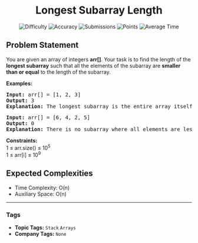 <h1 align="center">Longest Subarray Length</h1>

<p align="center">
  <img alt="Difficulty" title="Difficulty" src="https://custom-icon-badges.demolab.com/badge/Difficulty: Medium-1F222E?style=for-the-badge&logoColor=white&logo=fire"/>
  <img alt="Accuracy" title="Accuracy" src="https://custom-icon-badges.demolab.com/badge/Accuracy: 45.14%25-1F222E?style=for-the-badge&logoColor=white&logo=target"/>
  <img alt="Submissions" title="Submissions" src="https://custom-icon-badges.demolab.com/badge/Submissions: 20K+-1F222E?style=for-the-badge&logoColor=white&logo=repo"/>
  <img alt="Points" title="Points" src="https://custom-icon-badges.demolab.com/badge/Points: 4-1F222E?style=for-the-badge&logoColor=white&logo=award"/>
  <img alt="Average Time" title="Average Time" src="https://custom-icon-badges.demolab.com/badge/Average%20Time: N/A-1F222E?style=for-the-badge&logoColor=white&logo=clock"/>
</p>

## Problem Statement

You are given an array of integers <b>arr[]</b>. Your task is to find the length of the <b>longest subarray</b> such that all the elements of the subarray are <b>smaller than or equal</b> to the length<b> </b>of the<b> </b>subarray.

<b>Examples:</b>

<pre><b>Input: </b>arr[] = [1, 2, 3]<b><br></b><b>Output:</b> 3<br><b>Explanation:</b> The longest subarray is the entire array itself, which has a length of 3. All elements in the subarray are less than or equal to 3.</pre>

<pre><b>Input: </b>arr[] = [6, 4, 2, 5]<b><br></b><b>Output:</b> 0<br><b>Explanation:</b> There is no subarray where all elements are less than or equal to the length of the subarray. The longest subarray is empty, which has a length of 0.</pre>

<b>Constraints:<br></b>1 ≤ arr.size() ≤ 10<sup>5</sup><br>1 ≤ arr[i] ≤ 10<sup>9</sup>

## Expected Complexities
- Time Complexity: O(n)
- Auxiliary Space: O(n)

<hr>

### Tags
- **Topic Tags:** `Stack` `Arrays`
- **Company Tags:** `None`

